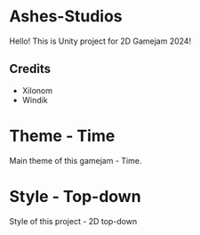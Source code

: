 # Ashes-Studios

Hello! This is Unity project for 2D Gamejam 2024!

## Credits

- Xilonom
- Windik

# Theme - Time

Main theme of this gamejam - Time.

# Style - Top-down

Style of this project - 2D top-down 
